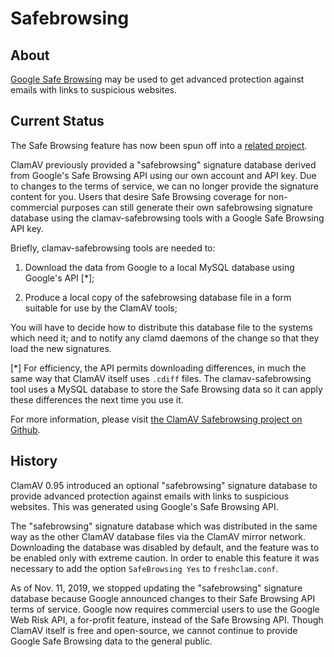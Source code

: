 # Safebrowsing

## About

[Google Safe Browsing](https://safebrowsing.google.com/) may be used to get advanced protection against emails with links to suspicious websites.

## Current Status

The Safe Browsing feature has now been spun off into a [related project](https://github.com/Cisco-Talos/clamav-safebrowsing).

ClamAV previously provided a "safebrowsing" signature database derived from Google's Safe Browsing API using our own account and API key. Due to changes to the terms of service, we can no longer provide the signature content for you. Users that desire Safe Browsing coverage for non-commercial purposes can still generate their own safebrowsing signature database using the clamav-safebrowsing tools with a Google Safe Browsing API key.

Briefly, clamav-safebrowsing tools are needed to:

1. Download the data from Google to a local MySQL database using Google's API [*];

2. Produce a local copy of the safebrowsing database file in a form suitable for use by the ClamAV tools;

You will have to decide how to distribute this database file to the systems which need it; and to notify any clamd daemons of the change so that they load the new signatures.

[*] For efficiency, the API permits downloading differences, in much the same way that ClamAV itself uses `.cdiff` files. The clamav-safebrowsing tool uses a MySQL database to store the Safe Browsing data so it can apply these differences the next time you use it.

For more information, please visit [the ClamAV Safebrowsing project on Github](https://github.com/Cisco-Talos/clamav-safebrowsing).

## History

ClamAV 0.95 introduced an optional "safebrowsing" signature database to provide advanced protection against emails with links to suspicious websites. This was generated using Google's Safe Browsing API.

The "safebrowsing" signature database which was distributed in the same way as the other ClamAV database files via the ClamAV mirror network. Downloading the database was disabled by default, and the feature was to be enabled only with extreme caution. In order to enable this feature it was necessary to add the option `SafeBrowsing Yes` to `freshclam.conf`.

As of Nov. 11, 2019, we stopped updating the "safebrowsing" signature database because Google announced changes to their Safe Browsing API terms of service. Google now requires commercial users to use the Google Web Risk API, a for-profit feature, instead of the Safe Browsing API. Though ClamAV itself is free and open-source, we cannot continue to provide Google Safe Browsing data to the general public.
